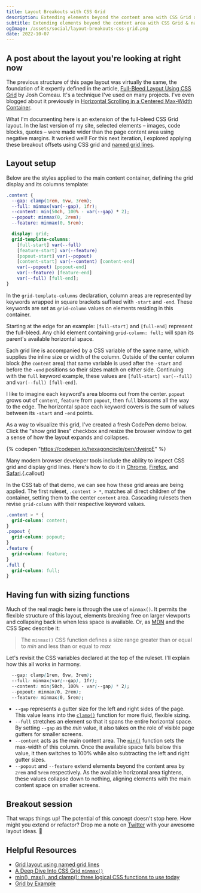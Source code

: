 ```yaml
---
title: Layout Breakouts with CSS Grid
description: Extending elements beyond the content area with CSS Grid and named grid lines
subtitle: Extending elements beyond the content area with CSS Grid & named grid lines
ogImage: /assets/social/layout-breakouts-css-grid.png
date: 2022-10-07
---
```


## A post about the layout you're looking at right now

The previous structure of this page layout was virtually the same, the foundation of it expertly defined in the article, [Full-Bleed Layout Using CSS Grid](https://www.joshwcomeau.com/css/full-bleed/) by Josh Comeau. It's a technique I've used on many projects. I've even blogged about it previously in [Horizontal Scrolling in a Centered Max-Width Container](/blog/x-scrolling-centered-max-width-container/).

What I'm documenting here is an extension of the full-bleed CSS Grid layout. In the last version of my site, selected elements  – images, code blocks, quotes – were made wider than the page content area using negative margins. It worked well! For this next iteration, I explored applying these breakout offsets using CSS grid and [named grid lines](https://developer.mozilla.org/en-US/docs/Web/CSS/CSS_Grid_Layout/Layout_using_Named_Grid_Lines).

## Layout setup

Below are the styles applied to the main content container, defining the grid display and its columns template:

```css
.content {
  --gap: clamp(1rem, 6vw, 3rem);
  --full: minmax(var(--gap), 1fr);
  --content: min(50ch, 100% - var(--gap) * 2);
  --popout: minmax(0, 2rem);
  --feature: minmax(0, 5rem);

  display: grid;
  grid-template-columns:
    [full-start] var(--full)
    [feature-start] var(--feature)
    [popout-start] var(--popout)
    [content-start] var(--content) [content-end]
    var(--popout) [popout-end]
    var(--feature) [feature-end]
    var(--full) [full-end];
}
```

In the `grid-template-columns` declaration, column areas are represented by keywords wrapped in square brackets suffixed with `-start` and `-end`. These keywords are set as `grid-column` values on elements residing in this container.

Starting at the edge for an example: `[full-start]` and `[full-end]` represent the full-bleed. Any child element containing `grid-column: full;` will span its parent's available horizontal space.

Each grid line is accompanied by a CSS variable of the same name, which supplies the inline size or width of the column. Outside of the center column block (the `content` area) that same variable is used after the `-start` and before the `-end` positions so their sizes match on either side. Continuing with the `full` keyword example, these values are `[full-start] var(--full)` and `var(--full) [full-end]`.

I like to imagine each keyword's area blooms out from the center. `popout` grows out of `content`, `feature` from `popout`, then `full` blossoms all the way to the edge. The horizontal space each keyword covers is the sum of values between its `-start` and `-end` points.

As a way to visualize this grid, I've created a fresh CodePen demo below. Click the "show grid lines" checkbox and resize the browser window to get a sense of how the layout expands and collapses.

{% codepen "https://codepen.io/hexagoncircle/pen/dyejrpE" %}

Many modern browser developer tools include the ability to inspect CSS grid and display grid lines. Here's how to do it in [Chrome](https://developer.chrome.com/docs/devtools/css/grid/), [Firefox](https://firefox-source-docs.mozilla.org/devtools-user/page_inspector/how_to/examine_grid_layouts/index.html), and [Safari](https://webkit.org/blog/11588/introducing-css-grid-inspector/).{.callout}

In the CSS tab of that demo, we can see how these grid areas are being applied. The first ruleset, `.content > *`, matches all direct children of the container, setting them to the center `content` area. Cascading rulesets then revise `grid-column` with their respective keyword values.

```css
.content > * {
  grid-column: content;
}
.popout {
  grid-column: popout;
}
.feature {
  grid-column: feature;
}
.full {
  grid-column: full;
}
```

## Having fun with sizing functions

Much of the real magic here is through the use of `minmax()`. It permits the flexible structure of this layout, elements breaking free on larger viewports and collapsing back in when less space is available. Or, as [MDN](https://developer.mozilla.org/en-US/docs/Web/CSS/minmax) and the CSS Spec describe it:

> The `minmax()` CSS function defines a size range greater than or equal to _min_ and less than or equal to _max_

Let's revisit the CSS variables declared at the top of the ruleset. I'll explain how this all works in harmony.

```css
  --gap: clamp(1rem, 6vw, 3rem);
  --full: minmax(var(--gap), 1fr);
  --content: min(50ch, 100% - var(--gap) * 2);
  --popout: minmax(0, 2rem);
  --feature: minmax(0, 5rem);
```

* `--gap` represents a gutter size for the left and right sides of the page. This value leans into the [`clamp()`](https://developer.mozilla.org/en-US/docs/Web/CSS/clamp) function for more fluid, flexible sizing.
* `--full` stretches an element so that it spans the entire horizontal space. By setting `--gap` as the _min_ value, it also takes on the role of visible page gutters for smaller screens.
* `--content` acts as the main content area. The [`min()`](https://developer.mozilla.org/en-US/docs/Web/CSS/min) function sets the max-width of this column. Once the available space falls below this value, it then switches to 100% while also subtracting the left and right gutter sizes.
* `--popout` and `--feature` extend elements beyond the content area by `2rem` and `5rem` respectively. As the available horizontal area tightens, these values collapse down to nothing, aligning elements with the main content space on smaller screens.

## Breakout session

That wraps things up! The potential of this concept doesn't stop here. How might you extend or refactor? Drop me a note on [Twitter](https://twitter.com/hexagoncircle) with your awesome layout ideas. 🙌

## Helpful Resources

* [Grid layout using named grid lines](https://developer.mozilla.org/en-US/docs/Web/CSS/CSS_Grid_Layout/Layout_using_Named_Grid_Lines)
* [A Deep Dive Into CSS Grid `minmax()`](https://ishadeed.com/article/css-grid-minmax/)
* [min(), max(), and clamp(): three logical CSS functions to use today](https://web.dev/min-max-clamp/)
* [Grid by Example](https://gridbyexample.com/)
